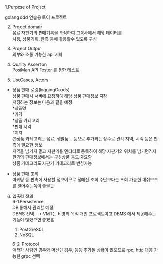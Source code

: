 1.Purpose of Project

golang ddd 연습용 토이 프로젝트

2. Project domain<br/>
음료 자판기의 판매기록을 축적하여 고객사에서 해당 데이터를<br/>
사용, 상품기획, 판촉 등에 활용할수 있도록 구성

3. Project Output<br/>
외부와 소통 가능한  api 서버

4. Quality Assertion<br/>
PostMan API Tester 를 통한 테스트

5. UseCases, Actors<br/>
- 상품 판매 로깅(loggingGoods)<br/>
    상품 판매시 서버에 요청하여 해당 상품 판매정보 저장<br/>
    저장하는 정보는 다음과 같을 예정<br/>
    *상품명<br/>
    *가격<br/>
    *상품 카테고리<br/>
    *판매 시각<br/>
    *지역<br/>
    @상품 카테고리는 음료, 생필품,.. 등으로 추가되는 상수로 관리
    지역, 시각 등은 판촉에 필요한 정보<br/>
    지역을 남기지 말고 자판기를 엔티티로 등록하여 해당 자판기의 위치를 남기면?
    자판기의 판매정보에서는 구성상품 등도 중요함<br/>
    상품 카테고리도 자판기 카테고리로 변경가능<br/>
    
- 상품 판매 조회<br/>
    마케팅 등 판촉에 사용할 정보이므로 정해진 조회 수단보다는 조회 가능한 대쉬보드를 열어주는쪽이 좋을듯<br/>
    
    
6. 입출력 정의<br/>
    6-1.Persistence<br/>
    DB 통해서 관리할 예정<br/>
    DBMS 선택 --> VMT는 비영리 목적 개인 프로젝트이고 DBMS 에서 제공해주는 기능이 많았으면 좋겠음<br/>
    1. PostGreSQL<br/>
    2. NoSQL<br/>
    
    6-2. Protocol<br/> 
    액터가 사람인 경우와 머신인 경우, 등등 추가될 상황이 많으므로 rpc, http 대응 가능한 grpc 선택<br/>
     
    
    
    
    
    
    
    
    
    
    